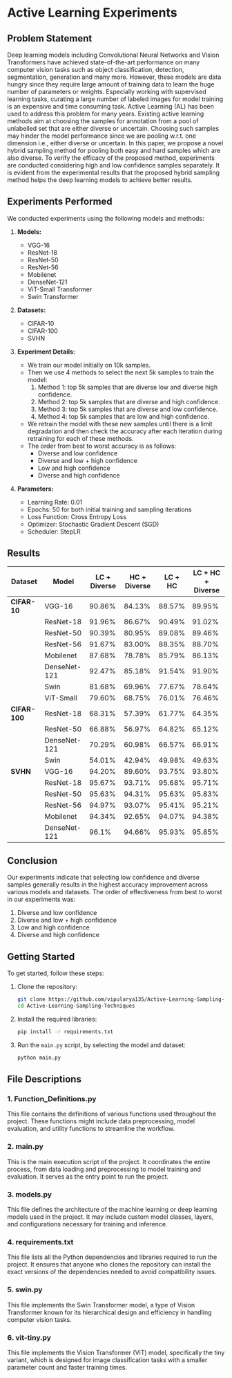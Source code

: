 # Active Learning Experiments

## Problem Statement

Deep learning models including Convolutional Neural Networks and Vision Transformers have achieved state-of-the-art performance on many computer vision tasks such as object classification, detection, segmentation, generation and many more. However, these models are data hungry since they require large amount of training data to learn the huge number of parameters or weights. Especially working with supervised learning tasks, curating a large number of labeled images for model training is an expensive and time consuming task. Active Learning (AL) has been used to address this problem for many years. Existing active learning methods aim at choosing the samples for annotation from a pool of unlabelled set that are either diverse or uncertain. Choosing such samples may hinder the model performance since we are pooling w.r.t. one dimension i.e., either diverse or uncertain. In this paper, we propose a novel hybrid sampling method for pooling both easy and hard samples which are also diverse. To verify the efficacy of the proposed method, experiments are conducted considering high and low confidence samples separately. It is evident from the experimental results that the proposed hybrid sampling method helps the deep learning models to achieve better results. 

## Experiments Performed

We conducted experiments using the following models and methods:

1. **Models:**
   - VGG-16
   - ResNet-18
   - ResNet-50
   - ResNet-56
   - Mobilenet
   - DenseNet-121
   - ViT-Small Transformer
   - Swin Transformer

2. **Datasets:**
   - CIFAR-10
   - CIFAR-100
   - SVHN

3. **Experiment Details:**
   - We train our model initially on 10k samples.
   - Then we use 4 methods to select the next 5k samples to train the model:
     1. Method 1: top 5k samples that are diverse low and diverse high confidence.
     2. Method 2: top 5k samples that are diverse and high confidence.
     3. Method 3: top 5k samples that are diverse and low confidence.
     4. Method 4: top 5k samples that are low and high confidence.
   - We retrain the model with these new samples until there is a limit degradation and then check the accuracy after each iteration during retraining for each of these methods.
   - The order from best to worst accuracy is as follows:
     - Diverse and low confidence
     - Diverse and low + high confidence
     - Low and high confidence
     - Diverse and high confidence

4. **Parameters:**
   - Learning Rate: 0.01
   - Epochs: 50 for both initial training and sampling iterations
   - Loss Function: Cross Entropy Loss
   - Optimizer: Stochastic Gradient Descent (SGD)
   - Scheduler: StepLR

## Results


| Dataset      | Model        | LC + Diverse | HC + Diverse | LC + HC  | LC + HC + Diverse |
| ------------ | ------------ | ------------ | ------------ | -------- | ------------------ |
| **CIFAR-10** | VGG-16       | 90.86%       | 84.13%       | 88.57%   | 89.95%             |
|              | ResNet-18    | 91.96%       | 86.67%       | 90.49%   | 91.02%             |
|              | ResNet-50    | 90.39%       | 80.95%       | 89.08%   | 89.46%             |
|              | ResNet-56    | 91.67%       | 83.00%       | 88.35%   | 88.70%             |
|              | Mobilenet    | 87.68%       | 78.78%       | 85.79%   | 86.13%             |
|              | DenseNet-121 | 92.47%       | 85.18%       | 91.54%   | 91.90%             |
|              | Swin         | 81.68%       | 69.96%       | 77.67%   | 78.64%             |
|              | ViT-Small    | 79.60%       | 68.75%       | 76.01%   | 76.46%             |
| **CIFAR-100**| ResNet-18    | 68.31%       | 57.39%       | 61.77%   | 64.35%             |
|              | ResNet-50    | 66.88%       | 56.97%       | 64.82%   | 65.12%             |
|              | DenseNet-121 | 70.29%       | 60.98%       | 66.57%   | 66.91%             |
|              | Swin         | 54.01%       | 42.94%       | 49.98%   | 49.63%             |
| **SVHN**     | VGG-16       | 94.20%       | 89.60%       | 93.75%   | 93.80%             |
|              | ResNet-18    | 95.67%       | 93.71%       | 95.68%   | 95.71%             |
|              | ResNet-50    | 95.63%       | 94.31%       | 95.63%   | 95.83%             |
|              | ResNet-56    | 94.97%       | 93.07%       | 95.41%   | 95.21%             |
|              | Mobilenet    | 94.34%       | 92.65%       | 94.07%   | 94.38%             |
|              | DenseNet-121 | 96.1%        | 94.66%       | 95.93%   | 95.85%             |


## Conclusion

Our experiments indicate that selecting low confidence and diverse samples generally results in the highest accuracy improvement across various models and datasets. The order of effectiveness from best to worst in our experiments was:
1. Diverse and low confidence
2. Diverse and low + high confidence
3. Low and high confidence
4. Diverse and high confidence



## Getting Started

To get started, follow these steps:

1. Clone the repository:
    ```bash
    git clone https://github.com/vipularya135/Active-Learning-Sampling-Techniques
    cd Active-Learning-Sampling-Techniques
    ```

2. Install the required libraries:
    ```bash
    pip install -r requirements.txt
    ```

3. Run the `main.py` script, by selecting the model and dataset:
    ```bash
    python main.py 
    ```

## File Descriptions

### 1. Function_Definitions.py
This file contains the definitions of various functions used throughout the project. These functions might include data preprocessing, model evaluation, and utility functions to streamline the workflow.

### 2. main.py
This is the main execution script of the project. It coordinates the entire process, from data loading and preprocessing to model training and evaluation. It serves as the entry point to run the project.

### 3. models.py
This file defines the architecture of the machine learning or deep learning models used in the project. It may include custom model classes, layers, and configurations necessary for training and inference.

### 4. requirements.txt
This file lists all the Python dependencies and libraries required to run the project. It ensures that anyone who clones the repository can install the exact versions of the dependencies needed to avoid compatibility issues.

### 5. swin.py
This file implements the Swin Transformer model, a type of Vision Transformer known for its hierarchical design and efficiency in handling computer vision tasks.

### 6. vit-tiny.py
This file implements the Vision Transformer (ViT) model, specifically the tiny variant, which is designed for image classification tasks with a smaller parameter count and faster training times.
